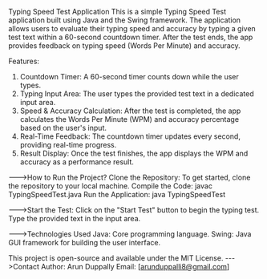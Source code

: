 Typing Speed Test Application
This is a simple Typing Speed Test application built using Java and the Swing framework. The application allows users to evaluate their typing speed and accuracy by typing a given test text within a 60-second countdown timer. After the test ends, the app provides feedback on typing speed (Words Per Minute) and accuracy.

Features:
1. Countdown Timer: A 60-second timer counts down while the user types.
2. Typing Input Area: The user types the provided test text in a dedicated input area.
3. Speed & Accuracy Calculation: After the test is completed, the app calculates the Words Per Minute (WPM) and accuracy percentage based on the user's input.
4. Real-Time Feedback: The countdown timer updates every second, providing real-time progress.
5. Result Display: Once the test finishes, the app displays the WPM and accuracy as a performance result.
   
--->How to Run the Project?
Clone the Repository: To get started, clone the repository to your local machine.
Compile the Code: javac TypingSpeedTest.java
Run the Application: java TypingSpeedTest

--->Start the Test:
Click on the "Start Test" button to begin the typing test.
Type the provided text in the input area.

--->Technologies Used
Java: Core programming language.
Swing: Java GUI framework for building the user interface.

This project is open-source and available under the MIT License.
--->Contact
Author: Arun Duppally
Email: [arunduppalli8@gmail.com]
